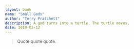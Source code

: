 ```yaml
---
layout: book
name: "Small Gods"
author: "Terry Pratchett"
description: A god turns into a turtle. The turtle moves.
date: 2019-05-12
---
```


> Quote quote quote.

